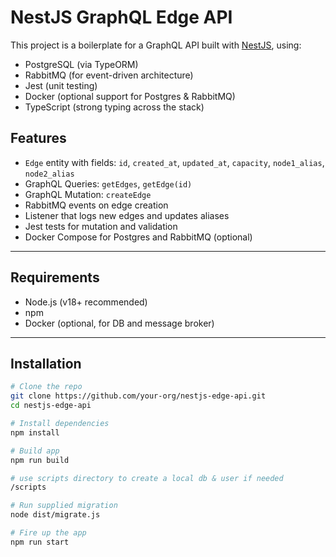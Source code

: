 # NestJS GraphQL Edge API

This project is a boilerplate for a GraphQL API built with [NestJS](https://nestjs.com/), using:
- PostgreSQL (via TypeORM)
- RabbitMQ (for event-driven architecture)
- Jest (unit testing)
- Docker (optional support for Postgres & RabbitMQ)
- TypeScript (strong typing across the stack)

## Features

- `Edge` entity with fields: `id`, `created_at`, `updated_at`, `capacity`, `node1_alias`, `node2_alias`
- GraphQL Queries: `getEdges`, `getEdge(id)`
- GraphQL Mutation: `createEdge`
- RabbitMQ events on edge creation
- Listener that logs new edges and updates aliases
- Jest tests for mutation and validation
- Docker Compose for Postgres and RabbitMQ (optional)

---

## Requirements

- Node.js (v18+ recommended)
- npm
- Docker (optional, for DB and message broker)

---

## Installation

```bash
# Clone the repo
git clone https://github.com/your-org/nestjs-edge-api.git
cd nestjs-edge-api

# Install dependencies
npm install

# Build app
npm run build

# use scripts directory to create a local db & user if needed
/scripts

# Run supplied migration
node dist/migrate.js

# Fire up the app
npm run start

